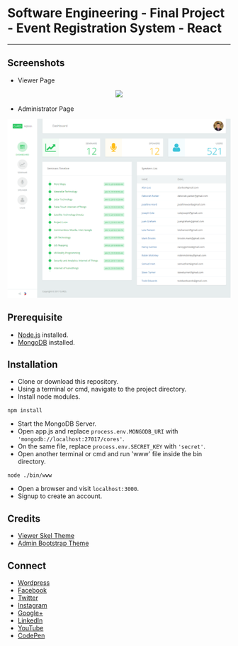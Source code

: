 # Software Engineering - Final Project - Event Registration System - React
---
## Screenshots
* Viewer Page
<p align="center">
  <img src="https://raw.githubusercontent.com/jovanidash21/cores/master/screenshots/viewer.png">
</p>

* Administrator Page
<p align="center">
  <img src="https://raw.githubusercontent.com/jovanidash21/cores/master/screenshots/admin.png">
</p>

## Prerequisite
* [Node.js](https://nodejs.org/en/) installed.
* [MongoDB](https://www.mongodb.com/) installed.

## Installation
* Clone or download this repository.
* Using a terminal or cmd, navigate to the project directory.
* Install node modules.
```
npm install
```
* Start the MongoDB Server.
* Open app.js and replace ```process.env.MONGODB_URI``` with ```'mongodb://localhost:27017/cores'```.
* On the same file, replace ```process.env.SECRET_KEY``` with ```'secret'```.
* Open another terminal or cmd and run 'www' file inside the bin directory.
```
node ./bin/www
```
* Open a browser and visit ```localhost:3000```.
* Signup to create an account.

## Credits
- [Viewer Skel Theme](https://html5up.net/uploads/demos/escape-velocity/)
- [Admin Bootstrap Theme](https://github.com/tui2tone/flat-admin-bootstrap-templates)

## Connect
- [Wordpress](https://jovaniwarguez.wordpress.com/)
- [Facebook](https://facebook.com/jovani.cadornawarguez)
- [Twitter](https://twitter.com/jovanidash21)
- [Instagram](https://www.instagram.com/jovanidash21/)
- [Google+](https://plus.google.com/u/0/104385173780051504413)
- [LinkedIn](https://www.linkedin.com/in/jovani-warguez-827a8a11b?trk=nav_responsive_tab_profile_pic)
- [YouTube](https://www.youtube.com/channel/UCNiVxhbJ6Ku9keIjkQX3RRQ)
- [CodePen](http://codepen.io/jovanidash21/)
